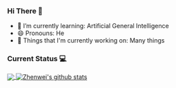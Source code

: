 ### Hi There 👋

- 🌱 I’m currently learning: Artificial General Intelligence
- 😄 Pronouns: He
- 💼 Things that I'm currently working on: Many things

### Current Status 💻

<a href="https://github.com/lostedleo?tab=repositories">
  <img align="center" src="https://github-readme-stats.vercel.app/api/top-langs/?username=lostedleo&hide_langs_below=1&theme=onedark" />
</a>

<a href="https://github.com/lostedleo?tab=repositories">
 <img align="center" src="https://github-readme-stats.vercel.app/api?username=lostedleo&show_icons=true&line_height=40&bg_color=30,e96443,904e95&title_color=fff&text_color=fff" alt="Zhenwei's github stats"/>
</a>

